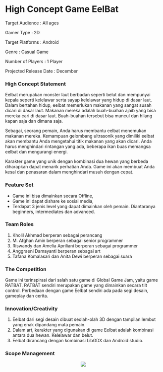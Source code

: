 # High Concept Game EelBat

<p> Target Audience : All ages </p>
<p> Gamer Type : 2D </p>
<p> Target Platforms : Android </p>
<p> Genre : Casual Game </p>
<p> Number of Players : 1 Player </p>
<p> Projected Release Date : December </p>

### High Concept Statement

<p> Eelbat merupakan monster laut berbadan seperti belut dan mempunyai kepala seperti kelelawar serta sayap kelelawar yang hidup di dasar laut. Dalam bertahan hidup, eelbat memerlukan makanan yang sangat susah dicari di dasar laut. Makanan mereka adalah buah-buahan ajaib yang bisa mereka cari di dasar laut. Buah-buahan tersebut bisa muncul dan hilang kapan saja dan dimana saja. </p>
<p> Sebagai, seorang pemain, Anda harus membantu eelbat menemukan makanan mereka. Kemampuan gelombang ultrasonik yang dimiliki eelbat akan membantu Anda mengetahui titik makanan yang akan dicari. Anda harus menghindari rintangan yang ada, beberapa ikan buas memangsa eelbat dan mengurangi energi. </p>
<p> Karakter game yang unik dengan kombinasi dua hewan yang berbeda diharapkan dapat menarik perhatian Anda. Game ini akan membuat Anda kesal dan penasaran dalam menghindari musuh dengan cepat. </p>

### Feature Set
  * Game ini bisa dimainkan secara Offline,
  * Game ini dapat dishare ke sosial media,
  *	Terdapat 3 jenis level yang dapat dimainkan oleh pemain. Diantaranya beginners, intermediates dan advanced.

### Team Roles
  1.	Kholil Akhmad berperan sebagai perancang
  2.	M. Afghan Amin berperan sebagai senior programmer
  3.	Riswandy dan Amelia Apriliani berperan sebagai programmer
  4.	Anggraeni Damayanti berperan sebagai art
  5.	Tafana Komalasari dan Anita Dewi berperan sebagai suara

### The Competition
<p> Game ini terinspirasi dari salah satu game di Global Game Jam, yaitu game RATBAT. RATBAT sendiri merupakan game yang dimainkan secara tilt control. Perbedaan dengan game Eelbat sendiri ada pada segi desain, gameplay dan cerita. </p>

### Innovation/Creativity
  1.	Eelbat dari segi desain dibuat seolah-olah 3D dengan tampilan lembut yang enak dipandang mata pemain. 
  2.	Dalam art, karakter yang digunakan di game Eelbat adalah kombinasi antara dua hewan. Kelelawar dan belut.
  3.	Eelbat dirancang dengan kombinasi LibGDX dan Android studio.

### Scope Management

<div align="center"><img src="https://github.com/Gwoks/homework2/blob/master/img/timeline.png?raw=true" />
</div>
